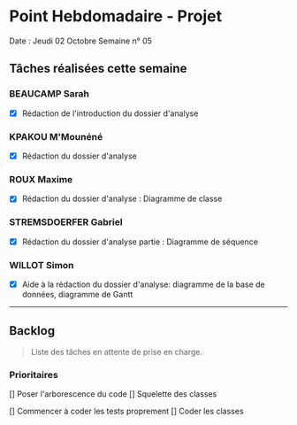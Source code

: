 # Point Hebdomadaire - Projet

Date : Jeudi 02 Octobre
Semaine n° 05

## Tâches réalisées cette semaine

### BEAUCAMP Sarah

- [X] Rédaction de l'introduction du dossier d'analyse

### KPAKOU M'Mounéné

- [X] Rédaction du dossier d'analyse

### ROUX Maxime

- [X] Rédaction du dossier d'analyse : Diagramme de classe

### STREMSDOERFER Gabriel

- [X] Rédaction du dossier d'analyse partie : Diagramme de séquence

### WILLOT Simon

- [X] Aide à la rédaction du dossier d'analyse: diagramme de la base de données, diagramme de Gantt

---

## Backlog

> Liste des tâches en attente de prise en charge.

### Prioritaires

[] Poser l'arborescence du code 
[] Squelette des classes

[] Commencer à coder les tests proprement
[] Coder les classes


